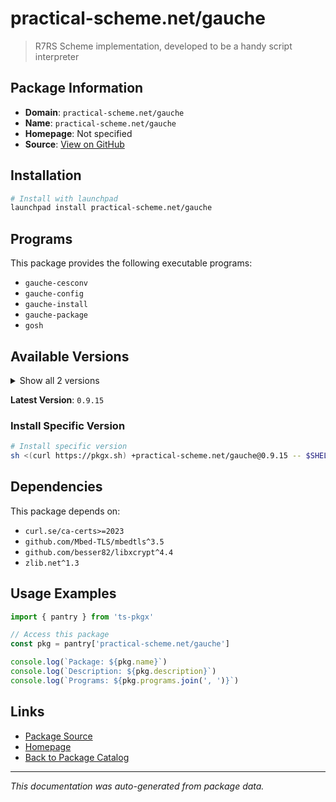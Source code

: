 # practical-scheme.net/gauche

> R7RS Scheme implementation, developed to be a handy script interpreter

## Package Information

- **Domain**: `practical-scheme.net/gauche`
- **Name**: `practical-scheme.net/gauche`
- **Homepage**: Not specified
- **Source**: [View on GitHub](https://github.com/pkgxdev/pantry/tree/main/projects/practical-scheme.net/gauche/package.yml)

## Installation

```bash
# Install with launchpad
launchpad install practical-scheme.net/gauche
```

## Programs

This package provides the following executable programs:

- `gauche-cesconv`
- `gauche-config`
- `gauche-install`
- `gauche-package`
- `gosh`

## Available Versions

<details>
<summary>Show all 2 versions</summary>

- `0.9.15`, `0.9.14`

</details>

**Latest Version**: `0.9.15`

### Install Specific Version

```bash
# Install specific version
sh <(curl https://pkgx.sh) +practical-scheme.net/gauche@0.9.15 -- $SHELL -i
```

## Dependencies

This package depends on:

- `curl.se/ca-certs>=2023`
- `github.com/Mbed-TLS/mbedtls^3.5`
- `github.com/besser82/libxcrypt^4.4`
- `zlib.net^1.3`

## Usage Examples

```typescript
import { pantry } from 'ts-pkgx'

// Access this package
const pkg = pantry['practical-scheme.net/gauche']

console.log(`Package: ${pkg.name}`)
console.log(`Description: ${pkg.description}`)
console.log(`Programs: ${pkg.programs.join(', ')}`)
```

## Links

- [Package Source](https://github.com/pkgxdev/pantry/tree/main/projects/practical-scheme.net/gauche/package.yml)
- [Homepage](#)
- [Back to Package Catalog](../../../package-catalog.md)

---

*This documentation was auto-generated from package data.*
